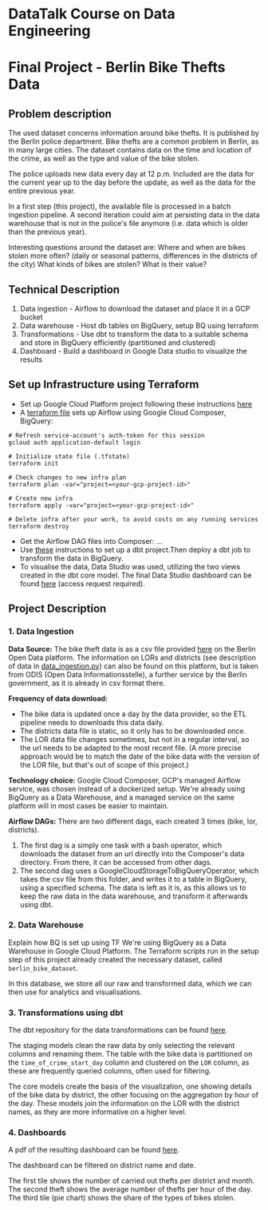 # DataTalk Course on Data Engineering
# Final Project - Berlin Bike Thefts Data

## Problem description
The used dataset concerns information around bike thefts. It is published by the Berlin police department. 
Bike thefts are a common problem in Berlin, as in many large cities.
The dataset contains data on the time and location of the crime, as well as the type and value of the bike stolen.

The police uploads new data every day at 12 p.m. Included are the data for the current year up to the day before the update, as well as the data for the entire previous year.

In a first step (this project), the available file is processed in a batch ingestion pipeline.
A second iteration could aim at persisting data in the data warehouse that is not in the police's file anymore 
(i.e. data which is older than the previous year).

Interesting questions around the dataset are: Where and when are bikes stolen more often? 
(daily or seasonal patterns, differences in the districts of the city)
What kinds of bikes are stolen? What is their value?

## Technical Description

1. Data ingestion - Airflow to download the dataset and place it in a GCP bucket
2. Data warehouse - Host db tables on BigQuery, setup BQ using terraform
3. Transformations - Use dbt to transform the data to a suitable schema and store in BigQuery efficiently (partitioned and clustered)
4. Dashboard - Build a dashboard in Google Data studio to visualize the results

## Set up Infrastructure using Terraform

- Set up Google Cloud Platform project following these instructions [here](https://github.com/DataTalksClub/data-engineering-zoomcamp/blob/main/week_1_basics_n_setup/1_terraform_gcp/2_gcp_overview.md#initial-setup)
- A [terraform file](terraform/main.tf) sets up Airflow using Google Cloud Composer, BigQuery: 
```shell
# Refresh service-account's auth-token for this session
gcloud auth application-default login

# Initialize state file (.tfstate)
terraform init

# Check changes to new infra plan
terraform plan -var="project=<your-gcp-project-id>"
```

```shell
# Create new infra
terraform apply -var="project=<your-gcp-project-id>"
```

```shell
# Delete infra after your work, to avoid costs on any running services
terraform destroy
```
- Get the Airflow DAG files into Composer: ...
- Use [these](https://github.com/DataTalksClub/data-engineering-zoomcamp/blob/main/week_4_analytics_engineering/dbt_cloud_setup.md)
instructions to set up a dbt project.Then deploy a dbt job to transform the data in BigQuery.
- To visualise the data, Data Studio was used, utilizing the two views created in the dbt core model. 
The final Data Studio dashboard can be found [here](https://datastudio.google.com/u/2/reporting/4b982c64-0df8-417a-8ba9-67f5ee78f065/page/ligqC) 
(access request required).

## Project Description
### 1. Data Ingestion
**Data Source:**
The bike theft data is as a csv file provided [here](https://daten.berlin.de/datensaetze/fahrraddiebstahl-berlin) on the Berlin Open Data platform.
The information on LORs and districts (see description of data in [data_ingestion.py](airflow/dags/data_ingestion.py)) can also be found on this platform,
but is taken from ODIS (Open Data Informationsstelle), a further service by the Berlin government, as it is already in csv format there.

**Frequency of data download:**
- The bike data is updated once a day by the data provider, so the ETL pipeline needs to downloads this data daily. 
- The districts data file is static, so it only has to be downloaded once.
- The LOR data file changes sometimes, but not in a regular interval, so the url needs to be adapted to the most recent file.
(A more precise approach would be to match the date of the bike data with the version of the LOR file, but that's out of scope of this project.)

**Technology choice:**
Google Cloud Composer, GCP's managed Airflow service, was chosen instead of a dockerized setup. 
We're already using BigQuery as a Data Warehouse, and a managed service on the same platform will
in most cases be easier to maintain.

**Airflow DAGs:**
There are two different dags, each created 3 times (bike, lor, districts). 
1. The first dag is a simply one task with a bash operator, which downloads the dataset 
from an url directly into the Composer's data directory. From there, it can be accessed from other dags.
2. The second dag uses a GoogleCloudStorageToBigQueryOperator, which takes the csv file from this folder,
and writes it to a table in BigQuery, using a specified schema. The data is left as it is, as
this allows us to keep the raw data in the data warehouse, and transform it afterwards using dbt.

### 2. Data Warehouse
Explain how BQ is set up using TF
We're using BigQuery as a Data Warehouse in Google Cloud Platform. The Terraform scripts run in the 
setup step of this project already created the necessary dataset, called `berlin_bike_dataset`.

In this database, we store all our raw and transformed data, which we can then use for analytics and visualisations.

### 3. Transformations using dbt

The dbt repository for the data transformations can be found [here](https://github.com/krisnej/dtc-de-project-dbt).

The staging models clean the raw data by only selecting the relevant columns and renaming them.
The table with the bike data is partitioned on the `time_of_crime_start_day` column 
and clustered on the `LOR` column, as these are frequently queried columns, often used 
for filtering.

The core models create the basis of the visualization, one showing details of the bike data 
by district, the other focusing on the aggregation by hour of the day.
These models join the information on the LOR with the district names, as they are more 
informative on a higher level.

### 4. Dashboards

A pdf of the resulting dashboard can be found [here](berlin_bike_data_dashboard.pdf).

The dashboard can be filtered on district name and date.

The first tile shows the number of carried out thefts per district and month.
The second theft shows the average number of thefts per hour of the day.
The third tile (pie chart) shows the share of the types of bikes stolen.

